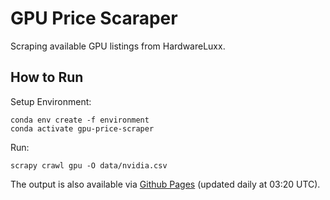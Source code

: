 # GPU Price Scaraper
Scraping available GPU listings from HardwareLuxx.


## How to Run

Setup Environment:
```
conda env create -f environment
conda activate gpu-price-scraper
```

Run:
```
scrapy crawl gpu -O data/nvidia.csv
```

The output is also available via [Github Pages](http://eckelt.info/gpu-price-scraper/nvidia.csv) (updated daily at 03:20 UTC).
